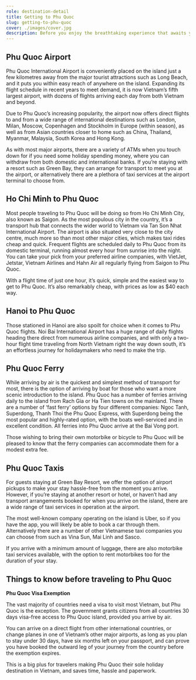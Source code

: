 ```yaml
---
role: destination-detail
title: Getting to Phu Quoc
slug: getting-to-phu-quoc
cover: ./images/cover.jpg
description: Before you enjoy the breathtaking experience that awaits you on Phu Quoc Island, we understand that you want to have as comfortable and streamlined journey possible getting here. At Green Bay Resort we’ve welcomed countless people to the best island in Vietnam, and can outline the variety of route options available to best suit your needs. Whether you plan on flying in like the majority of visitors, or would like to switch things up and arrive on one of the numerous Phu Quoc express ferries, there are a wide range of transport options to choose from.
---
```


## Phu Quoc Airport

Phu Quoc International Airport is conveniently placed on the island just a few kilometres away from the major tourist attractions such as Long Beach, and it puts you within easy reach of anywhere on the island. Expanding its flight schedule in recent years to meet demand, it is now Vietnam’s fifth largest airport, with dozens of flights arriving each day from both Vietnam and beyond.

Due to Phu Quoc’s increasing popularity, the airport now offers direct flights to and from a wide range of international destinations such as London, Milan, Moscow, Copenhagen and Stockholm in Europe (within season), as well as from Asian countries closer to home such as China, Thailand, Myanmar, Malaysia, South Korea and Hong Kong.

As with most major airports, there are a variety of ATMs when you touch down for if you need some holiday spending money, where you can withdraw from both domestic and international banks. If you’re staying with a resort such as Green Bay, they can arrange for transport to meet you at the airport, or alternatively there are a plethora of taxi services at the airport terminal to choose from.

## Ho Chi Minh to Phu Quoc

Most people traveling to Phu Quoc will be doing so from Ho Chi Minh City, also known as Saigon. As the most populous city in the country, it’s a transport hub that connects the wider world to Vietnam via Tan Son Nhat International Airport. The airport is also situated very close to the city centre, much more so than most other major cities, which makes taxi rides cheap and quick. Frequent flights are scheduled daily to Phu Quoc from its domestic terminal, running almost every hour from sunrise into the night. You can take your pick from your preferred airline companies, with VietJet, Jetstar, Vietnam Airlines and Hahn Air all regularly flying from Saigon to Phu Quoc.

With a flight time of just one hour, it’s quick, simple and the easiest way to get to Phu Quoc. It’s also remarkably cheap, with prices as low as $40 each way.

## Hanoi to Phu Quoc

Those stationed in Hanoi are also spoilt for choice when it comes to Phu Quoc flights. Noi Bai International Airport has a huge range of daily flights heading there direct from numerous airline companies, and with only a two-hour flight time traveling from North Vietnam right the way down south, it’s an effortless journey for holidaymakers who need to make the trip.

## Phu Quoc Ferry

While arriving by air is the quickest and simplest method of transport for most, there is the option of arriving by boat for those who want a more scenic introduction to the island. Phu Quoc has a number of ferries arriving daily to the island from Rach Gia or Ha Tien towns on the mainland. There are a number of ‘fast ferry’ options by four different companies: Ngoc Tanh, Superdong, Thanh Thoi the Phu Quoc Express, with Superdong being the most popular and highly-rated option, with the boats well-serviced and in excellent condition. All ferries into Phu Quoc arrive at the Bai Vong port.

Those wishing to bring their own motorbike or bicycle to Phu Quoc will be pleased to know that the ferry companies can accommodate them for a modest extra fee.

## Phu Quoc Taxis

For guests staying at Green Bay Resort, we offer the option of airport pickups to make your stay hassle-free from the moment you arrive. However, if you’re staying at another resort or hotel, or haven’t had any transport arrangements booked for when you arrive on the island, there are a wide range of taxi services in operation at the airport.

The most well-known company operating on the island is Uber, so if you have the app, you will likely be able to book a car through them. Alternatively there are a number of other Vietnamese taxi companies you can choose from such as Vina Sun, Mai Linh and Sasco.

If you arrive with a minimum amount of luggage, there are also motorbike taxi services available, with the option to rent motorbikes too for the duration of your stay.

## Things to know before traveling to Phu Quoc

**Phu Quoc Visa Exemption**

The vast majority of countries need a visa to visit most Vietnam, but Phu Quoc is the exception. The government grants citizens from all countries 30 days visa-free access to Phu Quoc island, provided you arrive by air.

You can arrive on a direct flight from other international countries, or change planes in one of Vietnam’s other major airports, as long as you plan to stay under 30 days, have six months left on your passport, and can prove you have booked the outward leg of your journey from the country before the exemption expires.

This is a big plus for travelers making Phu Quoc their sole holiday destination in Vietnam, and saves time, hassle and paperwork.
